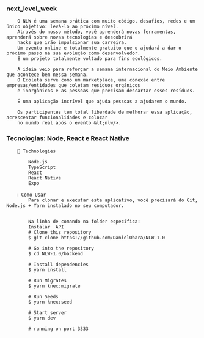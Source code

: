 ### next_level_week
        O NLW é uma semana prática com muito código, desafios, redes e um único objetivo: levá-lo ao próximo nível. 
        Através do nosso método, você aprenderá novas ferramentas, aprenderá sobre novas tecnologias e descobrirá 
        hacks que irão impulsionar sua carreira. 
        Um evento online e totalmente gratuito que o ajudará a dar o próximo passo na sua evolução como desenvolvedor.
        É um projeto totalmente voltado para fins ecológicos.

        A ideia veio para reforçar a semana internacional do Meio Ambiente que acontece bem nessa semana. 
        O Ecoleta serve como um marketplace, uma conexão entre empresas/entidades que coletam resíduos orgânicos 
        e inorgânicos e as pessoas que precisam descartar esses resíduos.  

        É uma aplicação incrível que ajuda pessoas a ajudarem o mundo. 

        Os participantes tem total liberdade de melhorar essa aplicação, acrescentar funcionalidades e colocar 
        no mundo real após o evento &lt;nlw/>.


### Tecnologias: Node, React e React Native

        🚀 Technologies

            Node.js
            TypeScript
            React
            React Native
            Expo
            
        ℹ️ Como Usar
            Para clonar e executar este aplicativo, você precisará do Git, Node.js + Yarn instalado no seu computador.


            Na linha de comando na folder especifica:
            Instalar  API
            # Clone this repository
            $ git clone https://github.com/DanielObara/NLW-1.0

            # Go into the repository
            $ cd NLW-1.0/backend

            # Install dependencies
            $ yarn install

            # Run Migrates
            $ yarn knex:migrate

            # Run Seeds
            $ yarn knex:seed

            # Start server
            $ yarn dev

            # running on port 3333
